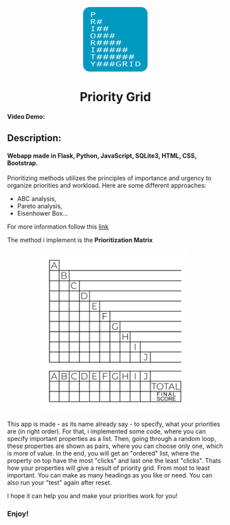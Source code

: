 <div align="center">

<img src="https://github.com/krisbaranski/priority_grid/blob/main/static/assets/priority.png" alt="Priority Grid Logo" width="150" height="150">

#

# Priority Grid

</div>

#### Video Demo:

## Description:

#### Webapp made in Flask, Python, JavaScript, SQLite3, HTML, CSS, Bootstrap.

Prioritizing methods utilizes the principles of importance and urgency to organize priorities and workload.
Here are some different approaches:

- ABC analysis,
- Pareto analysis,
- Eisenhower Box...

For more information follow this [link](https://en.wikipedia.org/wiki/Time_management#The_Eisenhower_Method)

The method i implement is the **Prioritization Matrix**

<div align="center">

<img src="https://github.com/krisbaranski/priority_grid/blob/main/static/assets/prioritization_matrix.png" alt="Prioritization Matrix" width="350">

</div>

This app is made - as its name already say - to specify, what your priorities are (in right order).
For that, i implemented some code, where you can specify important properties as a list.
Then, going through a random loop, these properties are shown as pairs, where you can choose only one, which is more of value.
In the end, you will get an "ordered" list, where the property on top have the most "clicks" and last one the least "clicks".
Thats how your properties will give a result of priority grid. From most to least important.
You can make as many headings as you like or need. You can also run your "test" again after reset.

I hope it can help you and make your priorities work for you!

### Enjoy!
